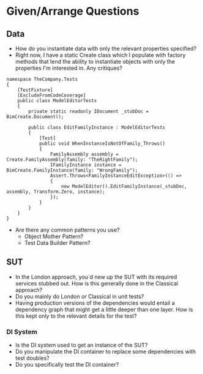 # Given/Arrange Questions

## Data
- How do you instantiate data with only the relevant properties specified?
- Right now, I have a static Create class which I populate with factory methods that lend the ability to instantiate objects with only the properties I'm interested in. Any critiques?
```
namespace TheCompany.Tests
{
    [TestFixture]
    [ExcludeFromCodeCoverage]
    public class ModelEditorTests
    {
        private static readonly IDocument _stubDoc = BimCreate.Document();

        public class EditFamilyInstance : ModelEditorTests
        {
            [Test]
            public void WhenInstanceIsNotOfFamily_Throws()
            {
                FamilyAssembly assembly = Create.FamilyAssembly(family: "TheRightFamily");
                IFamilyInstance instance = BimCreate.FamilyInstance(family: "WrongFamily");
                Assert.Throws<FamilyInstanceEditException>(() =>
                {
                    new ModelEditor().EditFamilyInstance(_stubDoc, assembly, Transform.Zero, instance);
                });
            }
        }
    }
}
```

- Are there any common patterns you use?
    - Object Mother Pattern?
    - Test Data Builder Pattern?

## SUT
- In the London approach, you´d new up the SUT with its required services stubbed out. How is this generally done in the Classical approach?
- Do you mainly do London or Classical in unit tests?
- Having production versions of the dependencies would entail a dependency graph that might get a little deeper than one layer.
How is this kept only to the relevant details for the test?

### DI System
- Is the DI system used to get an instance of the SUT?
- Do you manipulate the DI container to replace some dependencies with test doubles?
- Do you specifically test the DI container?

